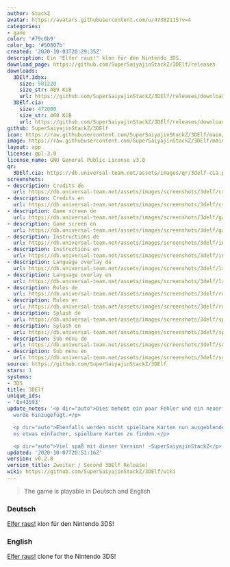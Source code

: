 ```yaml
---
author: StackZ
avatar: https://avatars.githubusercontent.com/u/47382115?v=4
categories:
- game
color: '#79c0b9'
color_bg: '#50807b'
created: '2020-10-03T20:29:35Z'
description: Ein "Elfer raus!" klon für den Nintendo 3DS.
download_page: https://github.com/SuperSaiyajinStackZ/3DElf/releases
downloads:
  3DElf.3dsx:
    size: 501220
    size_str: 489 KiB
    url: https://github.com/SuperSaiyajinStackZ/3DElf/releases/download/v0.2.0/3DElf.3dsx
  3DElf.cia:
    size: 472000
    size_str: 460 KiB
    url: https://github.com/SuperSaiyajinStackZ/3DElf/releases/download/v0.2.0/3DElf.cia
github: SuperSaiyajinStackZ/3DElf
icon: https://raw.githubusercontent.com/SuperSaiyajinStackZ/3DElf/main/3ds/app/icon.png
image: https://raw.githubusercontent.com/SuperSaiyajinStackZ/3DElf/main/3ds/app/banner.png
layout: app
license: gpl-3.0
license_name: GNU General Public License v3.0
qr:
  3DElf.cia: https://db.universal-team.net/assets/images/qr/3delf-cia.png
screenshots:
- description: Credits de
  url: https://db.universal-team.net/assets/images/screenshots/3delf/credits-de.png
- description: Credits en
  url: https://db.universal-team.net/assets/images/screenshots/3delf/credits-en.png
- description: Game screen de
  url: https://db.universal-team.net/assets/images/screenshots/3delf/game-screen-de.png
- description: Game screen en
  url: https://db.universal-team.net/assets/images/screenshots/3delf/game-screen-en.png
- description: Instructions de
  url: https://db.universal-team.net/assets/images/screenshots/3delf/instructions-de.png
- description: Instructions en
  url: https://db.universal-team.net/assets/images/screenshots/3delf/instructions-en.png
- description: Language overlay de
  url: https://db.universal-team.net/assets/images/screenshots/3delf/language-overlay-de.png
- description: Language overlay en
  url: https://db.universal-team.net/assets/images/screenshots/3delf/language-overlay-en.png
- description: Rules de
  url: https://db.universal-team.net/assets/images/screenshots/3delf/rules-de.png
- description: Rules en
  url: https://db.universal-team.net/assets/images/screenshots/3delf/rules-en.png
- description: Splash de
  url: https://db.universal-team.net/assets/images/screenshots/3delf/splash-de.png
- description: Splash en
  url: https://db.universal-team.net/assets/images/screenshots/3delf/splash-en.png
- description: Sub menu de
  url: https://db.universal-team.net/assets/images/screenshots/3delf/sub-menu-de.png
- description: Sub menu en
  url: https://db.universal-team.net/assets/images/screenshots/3delf/sub-menu-en.png
source: https://github.com/SuperSaiyajinStackZ/3DElf
stars: 1
systems:
- 3DS
title: 3DElf
unique_ids:
- '0x43593'
update_notes: '<p dir="auto">Dies behebt ein paar Fehler und ein neuer Startbildschirm
  wurde hinzugefügt.</p>

  <p dir="auto">Ebenfalls werden nicht spielbare Karten nun ausgeblendet, somit ist
  es etwas einfacher, spielbare Karten zu finden.</p>

  <p dir="auto">Viel spaß mit dieser Version! ~SuperSaiyajinStackZ</p>'
updated: '2020-10-07T20:51:16Z'
version: v0.2.0
version_title: Zweiter / Second 3DElf Release!
wiki: https://github.com/SuperSaiyajinStackZ/3DElf/wiki
---
```

> The game is playable in Deutsch and English

### Deutsch

[Elfer raus!](https://de.wikipedia.org/wiki/Elfer_raus!) klon für den Nintendo 3DS!

### English

[Elfer raus!](https://en.wikipedia.org/wiki/Domino_(card_game)#Elfer_Raus!) clone for the Nintendo 3DS!